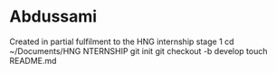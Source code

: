 # Abdussami
Created in partial fulfilment  to the HNG internship stage 1
cd ~/Documents/HNG NTERNSHIP
git init
git checkout -b develop
touch README.md

